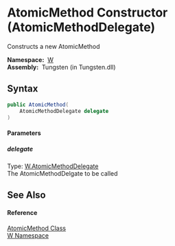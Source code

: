 AtomicMethod Constructor (AtomicMethodDelegate)
===============================================
   Constructs a new AtomicMethod

  **Namespace:**  [W][1]  
  **Assembly:**  Tungsten (in Tungsten.dll)

Syntax
------

```csharp
public AtomicMethod(
	AtomicMethodDelegate delegate
)
```

#### Parameters

##### *delegate*
Type: [W.AtomicMethodDelegate][2]  
The AtomicMethodDelgate to be called


See Also
--------

#### Reference
[AtomicMethod Class][3]  
[W Namespace][1]  

[1]: ../README.md
[2]: ../AtomicMethodDelegate/README.md
[3]: README.md